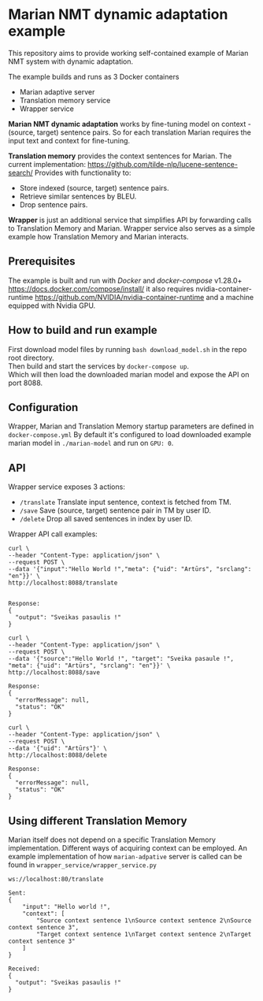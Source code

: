 # Marian NMT dynamic adaptation example

This repository aims to provide working  self-contained example of Marian NMT system with dynamic adaptation.

The example builds and runs as 3 Docker containers
* Marian adaptive server 
* Translation memory service
* Wrapper service

**Marian NMT dynamic adaptation** works by fine-tuning model on context - (source, target) sentence pairs.
So for each translation Marian requires the input text and context for fine-tuning.

**Translation memory** provides the context sentences for Marian. 
The current implementation: https://github.com/tilde-nlp/lucene-sentence-search/
Provides with functionality to:
* Store indexed (source, target) sentence pairs.
* Retrieve similar sentences by BLEU.
* Drop sentence pairs.
 
**Wrapper** is just an additional service that simplifies API by forwarding calls to Translation Memory and Marian. Wrapper
service also serves as a simple example how Translation Memory and Marian interacts.

## Prerequisites

The example is built and run with _Docker_  and _docker-compose_ v1.28.0+ https://docs.docker.com/compose/install/ it also requires nvidia-container-runtime https://github.com/NVIDIA/nvidia-container-runtime
and a machine equipped with Nvidia GPU.

## How to build and run example

First download model files by running `bash download_model.sh` in the repo root directory. <br>
Then build and start the services by `docker-compose up`.<br>
Which will then load the downloaded marian model and expose the API on port 8088.

## Configuration

Wrapper, Marian and Translation Memory startup parameters are defined in `docker-compose.yml`
By default it's configured to load downloaded example marian model in `./marian-model` and run on `GPU: 0`.

## API

Wrapper service exposes 3 actions:

* `/translate` Translate input sentence, context is fetched from TM.
* `/save` Save (source, target) sentence pair in TM by user ID.
* `/delete` Drop all saved sentences in index by user ID.

Wrapper API call examples:

````
curl \
--header "Content-Type: application/json" \
--request POST \
--data '{"input":"Hello World !","meta": {"uid": "Artūrs", "srclang": "en"}}' \
http://localhost:8088/translate


Response:
{
  "output": "Sveikas pasaulis !"
}
````

```
curl \
--header "Content-Type: application/json" \
--request POST \
--data '{"source":"Hello World !", "target": "Sveika pasaule !", "meta": {"uid": "Artūrs", "srclang": "en"}}' \
http://localhost:8088/save

Response: 
{
  "errorMessage": null,
  "status": "OK"
}
```

```
curl \
--header "Content-Type: application/json" \
--request POST \
--data '{"uid": "Artūrs"}' \
http://localhost:8088/delete

Response: 
{
  "errorMessage": null,
  "status": "OK"
}
```

## Using different Translation Memory

Marian itself does not depend on a specific Translation Memory implementation. Different ways of acquiring context can
be employed. An example implementation of how `marian-adpative` server is called can be found
in `wrapper_service/wrapper_service.py`

```
ws://localhost:80/translate

Sent:
{
    "input": "Hello world !",
    "context": [
        "Source context sentence 1\nSource context sentence 2\nSource context sentence 3",
        "Target context sentence 1\nTarget context sentence 2\nTarget context sentence 3"
    ]
}

Received:
{
  "output": "Sveikas pasaulis !"
}
```
